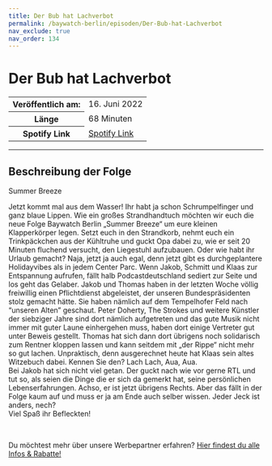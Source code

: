 ```yaml
---
title: Der Bub hat Lachverbot
permalink: /baywatch-berlin/episoden/Der-Bub-hat-Lachverbot
nav_exclude: true
nav_order: 134
---
```


# Der Bub hat Lachverbot
<table class="resp-table dcf-table dcf-table-responsive dcf-table-bordered dcf-table-striped dcf-w-100%">
                    <tbody>
                        <tr>
                            <th scope="row">Veröffentlich am:</th>
                            <td data-label="Veröffentlich am:">16. Juni 2022</td>
                        </tr>
                        <tr>
                            <th scope="row">Länge </th>
                            <td data-label="Länge ">68 Minuten</td>
                        </tr><tr>
                                <th scope="row">Spotify Link</th>
                                <td data-label="Spotify Link"><a href="https://open.spotify.com/episode/5l65Tz99ShSsWzhQloxmAO">Spotify Link</a></td>
                            </tr></tbody>
                </table>

***

## Beschreibung der Folge

<div>
Summer Breeze<br/><p>Jetzt kommt mal aus dem Wasser! Ihr habt ja schon Schrumpelfinger und ganz blaue Lippen. Wie ein großes Strandhandtuch möchten wir euch die neue Folge Baywatch Berlin „Summer Breeze“ um eure kleinen Klapperkörper legen. Setzt euch in den Strandkorb, nehmt euch ein Trinkpäckchen aus der Kühltruhe und guckt Opa dabei zu, wie er seit 20 Minuten fluchend versucht, den Liegestuhl aufzubauen. Oder wie habt ihr Urlaub gemacht? Naja, jetzt ja auch egal, denn jetzt gibt es durchgeplantere Holidayvibes als in jedem Center Parc. Wenn Jakob, Schmitt und Klaas zur Entspannung aufrufen, fällt halb Podcastdeutschland sediert zur Seite und los geht das Gelaber. Jakob und Thomas haben in der letzten Woche völlig freiwillig einen Pflichtdienst abgeleistet, der unseren Bundespräsidenten stolz gemacht hätte. Sie haben nämlich auf dem Tempelhofer Feld nach “unseren Alten” geschaut. Peter Doherty, The Strokes und weitere Künstler der siebziger Jahre sind dort nämlich aufgetreten und das gute Musik nicht immer mit guter Laune einhergehen muss, haben dort einige Vertreter gut unter Beweis gestellt. Thomas hat sich dann dort übrigens noch solidarisch zum Rentner kloppen lassen und kann seitdem mit „der Rippe“ nicht mehr so gut lachen. Unpraktisch, denn ausgerechnet heute hat Klaas sein altes Witzebuch dabei. Kennen Sie den? Lach Lach, Aua, Aua. <br/>Bei Jakob hat sich nicht viel getan. Der guckt nach wie vor gerne RTL und tut so, als seien die Dinge die er sich da gemerkt hat, seine persönlichen Lebenserfahrungen. Achso, er ist jetzt übrigens Rechts. Aber das fällt in der Folge kaum auf und muss er ja am Ende auch selber wissen. Jeder Jeck ist anders, nech? <br/>Viel Spaß ihr Befleckten!</p><br/><p>Du möchtest mehr über unsere Werbepartner erfahren? <a href="https://linktr.ee/BaywatchBerlin" rel="nofollow">Hier findest du alle Infos &amp; Rabatte!</a></p>  
</div>

